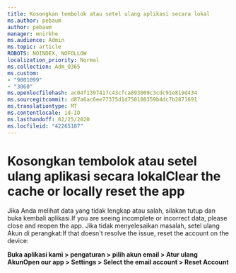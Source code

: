 ```yaml
---
title: Kosongkan tembolok atau setel ulang aplikasi secara lokal
ms.author: pebaum
author: pebaum
manager: mnirkhe
ms.audience: Admin
ms.topic: article
ROBOTS: NOINDEX, NOFOLLOW
localization_priority: Normal
ms.collection: Adm_O365
ms.custom:
- "9001099"
- "3060"
ms.openlocfilehash: ac04f1397417c43cfca893009c3cdc91e819d434
ms.sourcegitcommit: d87a6ac6ee77375d1d750100359b4dc7b2871691
ms.translationtype: MT
ms.contentlocale: id-ID
ms.lasthandoff: 02/25/2020
ms.locfileid: "42265187"
---
```

# <a name="clear-the-cache-or-locally-reset-the-app"></a><span data-ttu-id="b6f98-102">Kosongkan tembolok atau setel ulang aplikasi secara lokal</span><span class="sxs-lookup"><span data-stu-id="b6f98-102">Clear the cache or locally reset the app</span></span>

<span data-ttu-id="b6f98-103">Jika Anda melihat data yang tidak lengkap atau salah, silakan tutup dan buka kembali aplikasi.</span><span class="sxs-lookup"><span data-stu-id="b6f98-103">If you are seeing incomplete or incorrect data, please close and reopen the app.</span></span>  <span data-ttu-id="b6f98-104">Jika tidak menyelesaikan masalah, setel ulang Akun di perangkat:</span><span class="sxs-lookup"><span data-stu-id="b6f98-104">If that doesn't resolve the issue, reset the account on the device:</span></span> 

<span data-ttu-id="b6f98-105">**Buka aplikasi kami > pengaturan > pilih akun email > Atur ulang Akun**</span><span class="sxs-lookup"><span data-stu-id="b6f98-105">**Open our app > Settings > Select the email account > Reset Account**</span></span>